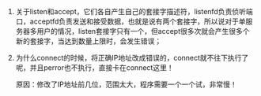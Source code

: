 1. 关于listen和accept，它们各自产生自己的套接字描述符，listenfd负责侦听端口，acceptfd负责发送和接受数据，也就是说有两个套接字，所以说对于单服务器多用户的情况，listen套接字只有一个，但accept很多次就会产生很多个新的套接字，当达到数量上限时，会发生错误；

2. 为什么connect的时候，将正确IP地址改成错误的，connect就不往下执行了呢，并且perror也不执行，直接卡在connect这里！

    原因：修改了IP地址前几位，范围太大，程序需要一个一个试，非常慢！
